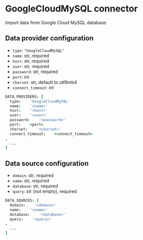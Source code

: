 # GoogleCloudMySQL connector

Import data from Google Cloud MySQL database.

## Data provider configuration

* `type`: `"GoogleCloudMySQL"`
* `name`: str, required
* `host`: str, required
* `user`: str, required
* `password`: str, required
* `port`: int
* `charset`: str, default to utf8mb4
* `connect_timeout`: int

```coffee
DATA_PROVIDERS: [
  type:    'GoogleCloudMySQL'
  name:    '<name>'
  host:    '<host>'
  user:    '<user>'
  password:    '<password>'
  port:    <port>
  charset:    '<charset>'
  connect_timeout:    <connect_timeout>
,
  ...
]
```


## Data source configuration

* `domain`: str, required
* `name`: str, required
* `database`: str, required
* `query`: str (not empty), required

```coffee
DATA_SOURCES: [
  domain:    '<domain>'
  name:    '<name>'
  database:    '<database>'
  query:    '<query>'
,
  ...
]
```